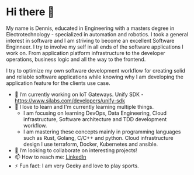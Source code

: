 # Hi there 👋

My name is Dennis, educated in Engineering with a masters degree in Electrotechnology
\- specialized in automation and robotics. I took a general interest in software
and I am striving to become an excellent Software Enginneer. I try to
involve my self in all ends of the software applications I work on. From
application platform infrastructure to the developer operations, business logic
and all the way to the frontend.

I try to optimize my own software development workflow for creating solid and
reliable software applications while knowing why I am developing the application
feature for the clients use case.

- 🔭 I’m currently working on IoT Gateways. Unify SDK - https://www.silabs.com/developers/unify-sdk
- 🌱 I love to learn and I'm currently learning multiple things.
  - I am focusing on learning DevOps, Data Engineering, Cloud infrastructure, Software architecture and TDD development workflow.
  - I am mastering these concepts mainly in programming languages such as Rust, Golang, C/C++ and python. Cloud infrastructure design I use terraform, Docker, Kubernetes and ansible.
- 👯 I’m looking to collaborate on interesting projects!
- 📫 How to reach me: [LinkedIn](https://www.linkedin.com/in/dennis-jensen-159b5012a)
- ⚡ Fun fact: I am very Geeky and love to play sports.
